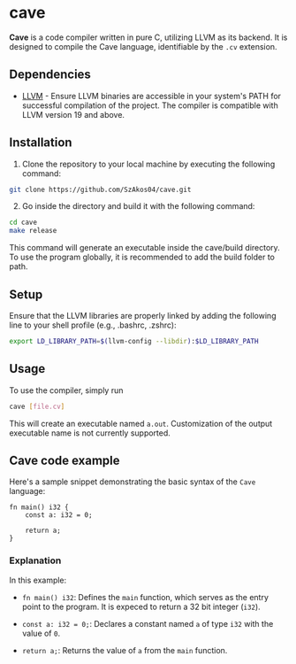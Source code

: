 # cave
**Cave** is a code compiler written in pure C, utilizing LLVM as its backend.
It is designed to compile the Cave language, identifiable by the `.cv` extension.

## Dependencies
- [LLVM](https://github.com/llvm/llvm-project) - Ensure LLVM binaries are
accessible in your system's PATH for successful compilation of the project.
The compiler is compatible with LLVM version 19 and above.

## Installation
1. Clone the repository to your local machine by executing the following command:
```bash
git clone https://github.com/SzAkos04/cave.git
```

2. Go inside the directory and build it with the following command:
```bash
cd cave
make release
```
This command will generate an executable inside the cave/build directory.
To use the program globally, it is recommended to add the build folder to path.

## Setup
Ensure that the LLVM libraries are properly linked by adding the following line
to your shell profile (e.g., .bashrc, .zshrc):
```bash
export LD_LIBRARY_PATH=$(llvm-config --libdir):$LD_LIBRARY_PATH
```

## Usage
To use the compiler, simply run
```bash
cave [file.cv]
```
This will create an executable
named `a.out`. Customization of the output executable name is not currently supported.

## Cave code example
Here's a sample snippet demonstrating the basic syntax of the `Cave` language:
```
fn main() i32 {
    const a: i32 = 0;

    return a;
}
```

### Explanation
In this example: 

- `fn main() i32`: Defines the `main` function, which serves as the entry point to
the program. It is expeced to return a 32 bit integer (`i32`).

- `const a: i32 = 0;`: Declares a constant named `a` of type `i32` with the value of `0`.

- `return a;`: Returns the value of `a` from the `main` function.
